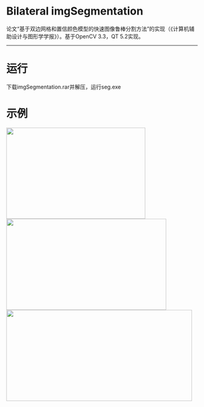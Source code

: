 # Bilateral imgSegmentation

论文“基于双边网格和置信颜色模型的快速图像鲁棒分割方法”的实现（《计算机辅助设计与图形学学报》）。基于OpenCV 3.3，QT 5.2实现。
***
# 运行
下载imgSegmentation.rar并解压，运行seg.exe

# 示例
<img src="example/1.png" width=366 height=240 />
<img src="example/2.png" width=421 height=240 />
<img src="example/3.png" width=489 height=240 />
